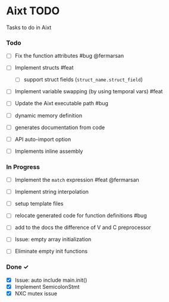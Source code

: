 # Aixt TODO

Tasks to do in Aixt 

### Todo

- [ ] Fix the function attributes #bug @fermarsan
- [ ] Implement structs #feat
    - [ ] support struct fields (`struct_name.struct_field`)
- [ ] Implement variable swapping (by using temporal vars) #feat
- [ ] Update the Aixt executable path #bug
- [ ] dynamic memory definition
- [ ] generates documentation from code
- [ ] API auto-import option
- [ ] Implements inline assembly


### In Progress

- [ ] Implement the `match` expression #feat @fermarsan
- [ ] Implement string interpolation
- [ ] setup template files
- [ ] relocate generated code for function definitions #bug
- [ ] add to the docs the difference of V and C preprocessor
- [ ] Issue: empty array initialization
- [ ] Eliminate empty init functions

   
### Done ✓

- [x] Issue: auto include main.init()
- [x] Implement SemicolonStmt
- [x] NXC mutex issue
